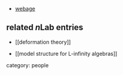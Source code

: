 

* [webage](http://www1.mat.uniroma1.it/people/manetti/)

## related $n$Lab entries

* [[deformation theory]]

* [[model structure for L-infinity algebras]]

category: people